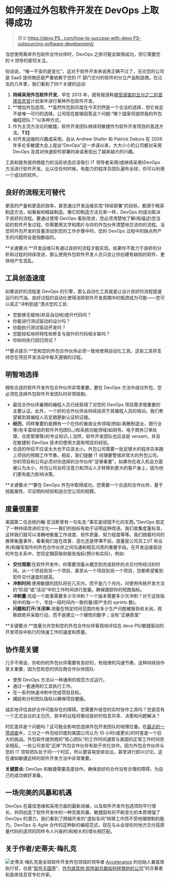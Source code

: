 # 如何通过外包软件开发在 DevOps 上取得成功

> 原文:[https://devo PS . com/how-to-success-with-devo PS-outsourcing-software-development/](https://devops.com/how-to-succeed-with-devops-outsourcing-software-development/)

当您使用离岸外包软件合作伙伴时，DevOps 之旅可能会取得成功，但它需要您的 it 领导的密切关注。

俗话说，“唯一不变的是变化”，这对于软件开发来说再正确不过了，无论您的公司是 SaaS 提供商还是严重依赖于您的 IT 部门交付的软件的分立产品制造商。在过去的几年里，我们看到了四个关键的运动:

1.  **持续采用外包软件开发**。早在 2013 年，就有报道称[接受调查的五分之二的首席信息官](https://brandongaille.com/26-us-outsourcing-statistics-and-trends/)计划来年进行某种外包软件开发。
2.  **增加外包选项。**虽然外包到印度在今天仍然是一个合法的选择，但它肯定不是唯一可行的选择。公司现在能够回答这个问题:“哪个国家将提供我的外包编程团队？”以多种方式。
3.  作为主流方法论的敏捷。软件开发团队继续将敏捷作为软件开发项目的首选方法。**T3】**
4.  对开发运维的兴趣或采用。自从 Andrew Shafer 和 Patrick Debois 在 2008 年多伦多敏捷大会上提出“DevOps”这一术语以来，大大小小的公司都对采用 DevOps 及其对快速软件部署的承诺表现出了越来越大的兴趣。

工具和服务提供商能力的当前状态应该吸引 IT 领导者采用(或继续采用)DevOps 方法进行软件开发。比以往任何时候，有能力的程序员团队遍布全球，你可以利用一个成功的软件。

## 良好的流程无可替代

更高的产量和更高的效率，甚至通过开发运维实现“持续部署”的目标，都源于精英制造方法，如看板和精益制造。像它的制造方法兄弟一样，DevOps 的成功取决于良好的流程。要通过使用 DevOps 看到改进，您必须清楚地了解(和描述)您当前的软件开发过程。你需要用文字和图片与你的外包伙伴清楚地交流你的流程。当您将外包开发的变量添加到您的工作步骤中时，您的 DevOps 过程中的缺点所产生的问题将会是指数级的。

**关键要点:**开发运维只有通过良好的流程才能实现。如果你不致力于良好的分析和过程的持续改进，那么使用外包软件开发人员只会让你创建有缺陷的软件，更快地产生混乱。

## 工具创造速度

如果说好的流程是 DevOps 的引擎，那么自动化工具就是让设计良好的流程提速运行的汽油。良好过程的自动化使得消除软件开发周期中的瓶颈成为可能——您可以真正“冲刺到底”清点您的工具:

*   您能够无缝地(并且自动地)提升代码吗？
*   你能进行测试驱动的设计吗？
*   你能执行测试驱动开发吗？
*   您能轻松地将特性和修复与提升的代码相关联吗？
*   你如何执行回归测试？

**要点提示:**您和您的外包合作伙伴必须一致地使用自动化工具。这些工具将支持您在项目开发活动中每天遵循的过程。

## 明智地选择

拥有合适的软件开发外包合作伙伴非常重要。要在 DevOps 方法中成功外包，您必须在选择外包软件开发团队时非常挑剔。

*   最佳合作伙伴雇佣的编程人员已经获得了对您的 DevOps 项目需求很重要的主要认证。此外，一个好的合作伙伴会持续投资于其编程人员的培训。我们希望看到其编程人员定期更新认证的证据。
*   **经历**。同样重要的是拥有一个在你的垂直业务领域(例如:离散制造业、银行业等)有丰富经验的软件外包团队。)和系统功能领域(如财务、电子商务订单处理、仓库管理等)的专业知识。).当然，软件开发团队也应该是 versant，并且在敏捷和 DevOps 技术的使用方面有明显的经验。
*   合适的伴侣不应该太大也不应该太小。外包公司需要一批足够大的程序员来跟上项目的预期工作节奏。相反，我们提醒 IT 经理要警惕非常大的外包公司。你的项目和公司必须对你选择的合作伙伴“足够重要”。如果你在收入机会方面被认为太小，外包公司会将注意力和顶尖人才转移到更大的客户身上，因为他们更有能力影响决策。

**关键要点:**要在 DevOps 外包中取得成功，您需要一个合适的合作伙伴，基于技能属性、可证明的经验和适合您公司的规模。

## 度量很重要

美国第二任总统约翰·亚当斯曾有一句名言:“事实是顽固不化的东西。”DevOps 假定了一种持续改进的文化——我们的指标有助于证明这种改进。我们收集度量标准，这样我们就可以准确地衡量工作进度、软件质量、努力程度等等。我们随着时间的推移衡量事件，看看我们是在改善、恶化还是停滞不前。度量是公司员工(IT 和业务)和编写软件的外包合作伙伴之间沟通和相互问责的重要手段。在开发运维驱动的外包关系中，您将定期获取和报告指标(预计和实际)，例如:

*   **交付周期**:在软件开发中，你需要测量从概念到完成软件的点交付所经过的时间。从一个项目到另一个项目，甚至从一个项目到另一个项目，您都希望看到软件交付速度的提高。
*   **冲刺时间**:使用敏捷的团队将在几天内，而不是几个月内，对使用传统开发方法的“阶段”或“活动”中的工作时间进行度量。确保跟踪你的短跑指标。
*   **冲刺量**:完成一个故事需要多少次冲刺？一个版本需要多少次冲刺？对于这些指标中的每一个，寻找一段时间内一致的量(即产生的 sprints 数)。
*   **问题和打开/关闭率**:测量在特定时间范围内有多少生产问题被报告和关闭。观察趋势并采取行动，而不是建立一个硬性的数字；没有“正确答案”

**关键要点:**度量允许您和您的外包合作伙伴客观地评估在 devo PS/敏捷驱动的开发项目中执行的快速工作的速度和质量。

## 协作是关键

几乎不用说，你和你的外包伙伴需要有良好的，有规律的沟通节奏。这种持续协作至关重要，因为您和您的供应商合作伙伴团队:

*   使用 DevOps 方法以一种通用的规范方式运行。
*   通过一套通用的工具执行工作。
*   在一系列快速冲刺中完成项目目标。
*   捕捉和分析团队指标以确保项目健康。

诚实地评估良好合作可能存在的障碍。您需要升级您的实时协作工具吗？您是否有一个正式会议的主日历，其中的议程将推动良好的信息共享、决策和问题解决？

时区差异是个问题吗？这可能会影响您选择外包开发团队的地理位置。在[最近的一项调查](https://www.goodfirms.co/resources/outsourcing-challenges)中，三分之一外包给印度的美国公司认为 10 小时(或更长)的时差是一个巨大的挑战。外包软件提供商的“核心团队”的工作时间通常与美国的正常工作时间完全相反。一些公司发现“近岸”外包合作伙伴有助于优化协作。因为外包合作伙伴与您的 IT 领导团队处于同一个时区，所以更容易安排会议，甚至进行即兴讨论，这在诸如敏捷这样的软件开发方法中非常重要。

**关键要点:** DevOps 和敏捷需要高度协作。确保良好的合作没有合理的障碍，为自己的成功做好准备。

## 一场完美的风暴和机遇

DevOps 在最佳思维和采用方面的最新进展，以及软件开发外包选项的平行增长，共同创造了软件开发中的一种完美风暴。敏捷固有的不断变化的本质增强了 DevOps 的潜力。我们看到了跨越开发的“虚拟车间”转移工作而不受地理限制的能力。DevOps 与 Agile 合作的这种新的编程范式，现在与从全球任何地方交付高质量代码的选项的同样令人兴奋的(和相关的)增长相匹配。

## 关于作者/史蒂夫·梅扎克

![](../Images/12b02be07a2799a6bb8269ab894d2de2.png)史蒂夫·梅扎克是全球软件开发外包领域的领导者 [Accelerance](http://www.accelerance.com/) 的创始人兼首席执行官，也是“[软件无国界](http://www.accelerance.com/download-software-without-borders)”、[外包或其他:软件副总裁如何拯救他的公司](http://www.accelerance.com/accelerance-outsource-or-else)”的合著者和首席信息官专栏作家。